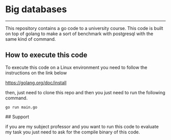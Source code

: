 # Big databases
---

This repository contains a go code to a university course. This code is built on top of golang to make a sort of benchmark with postgresql with the same kind of command.

## How to execute this code

To execute this code on a Linux environment you need to follow the instructions on the link below

<https://golang.org/doc/install>

then, just need to clone this repo and then you just need to run the following command.

```
go run main.go
```

## Support 

if you are my subject professor and you want to run this code to evaluate my task you just need to ask for the compile binary of this code.